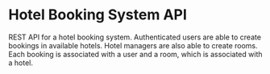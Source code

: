 # Hotel Booking System API

REST API for a hotel booking system. Authenticated users are able to create bookings in available hotels. Hotel managers are also able to create rooms. Each booking is associated with a user and a room, which is associated with a hotel.
